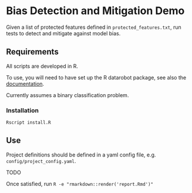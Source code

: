 # Bias Detection and Mitigation Demo

Given a list of protected features defined in `protected_features.txt`, run tests to detect and mitigate against model bias.

## Requirements

All scripts are developed in R.

To use, you will need to have set up the R datarobot package, see also the [documentation](https://cran.r-project.org/web/packages/datarobot/vignettes/IntroductionToDataRobot.html).

Currently assumes a binary classification problem.

### Installation

`Rscript install.R`

## Use

Project definitions should be defined in a yaml config file, e.g. `config/project_config.yaml`.

TODO

Once satisfied, run `R -e "rmarkdown::render('report.Rmd')"`
